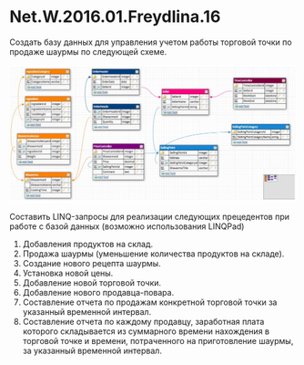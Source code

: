 # Net.W.2016.01.Freydlina.16

Создать базу данных для управления учетом работы торговой точки по продаже шаурмы по следующей схеме.

![Shawarma DataBase](db.JPG)

Составить LINQ-запросы для реализации следующих прецедентов при работе с базой данных (возможно использования LINQPad)

1. Добавления продуктов на склад.
2. Продажа шаурмы (уменьшение количества продуктов на складе).
3. Создание нового рецепта шаурмы.
4. Установка новой цены.
5. Добавление новой торговой точки.
6. Добавление нового продавца-повара.
7. Составление отчета по продажам конкретной торговой точки за указанный  временной интервал.
8. Составление отчета по каждому продавцу, заработная плата которого складывается из суммарного времени нахождения в торговой точке и времени, потраченного на приготовление шаурмы, за указанный  временной интервал.
